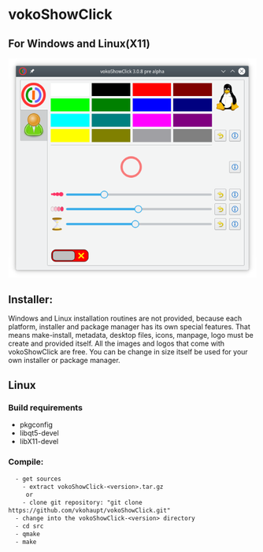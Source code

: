 # vokoShowClick 
## For Windows and Linux(X11)
![Picture](https://github.com/vkohaupt/vokoShowClick/blob/main/misc/vokoShowClick.png)


## Installer:
Windows and Linux installation routines are not provided, because each platform, installer and package manager has its own special features. That means make-install, metadata, desktop files, icons, manpage, logo must be create and provided itself. All the images and logos that come with vokoShowClick are free. You can be change in size itself be used for your own installer or package manager.


## Linux

### Build requirements
* pkgconfig
* libqt5-devel
* libX11-devel

### Compile:  
```
  - get sources  
    - extract vokoShowClick-<version>.tar.gz  
     or  
    - clone git repository: "git clone https://github.com/vkohaupt/vokoShowClick.git"  
  - change into the vokoShowClick-<version> directory  
  - cd src  
  - qmake  
  - make  
``` 